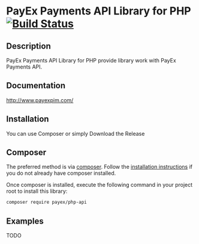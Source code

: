# PayEx Payments API Library for PHP [![Build Status](https://travis-ci.org/PayEx/PayEx.Ecommerce.Php.svg?branch=master)](https://travis-ci.org/PayEx/PayEx.Ecommerce.Php)

## Description ##
PayEx Payments API Library for PHP provide library work with PayEx Payments API.

## Documentation ##
http://www.payexpim.com/

## Installation ##
You can use Composer or simply Download the Release

## Composer ##
The preferred method is via [composer](https://getcomposer.org). Follow the
[installation instructions](https://getcomposer.org/doc/00-intro.md) if you do not already have
composer installed.

Once composer is installed, execute the following command in your project root to install this library:

```sh
composer require payex/php-api
```

## Examples ##
TODO
